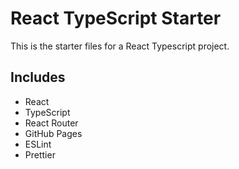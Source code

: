 # React TypeScript Starter

This is the starter files for a React Typescript project.

## Includes

- React
- TypeScript
- React Router
- GitHub Pages
- ESLint
- Prettier
